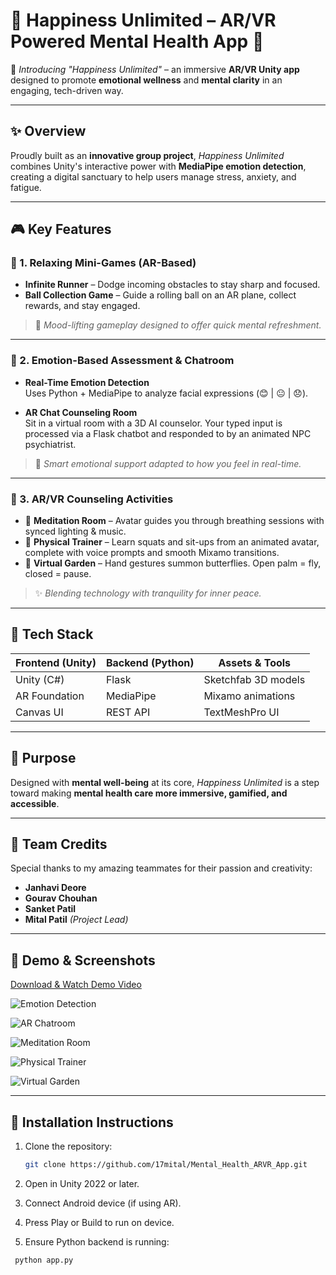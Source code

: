 # 🌈 Happiness Unlimited – AR/VR Powered Mental Health App 🧠

🚀 *Introducing "Happiness Unlimited"* – an immersive **AR/VR Unity app** designed to promote **emotional wellness** and **mental clarity** in an engaging, tech-driven way.

---

## ✨ Overview

Proudly built as an **innovative group project**, *Happiness Unlimited* combines Unity's interactive power with **MediaPipe emotion detection**, creating a digital sanctuary to help users manage stress, anxiety, and fatigue.

---


## 🎮 Key Features

### 🎲 1. Relaxing Mini-Games (AR-Based)

- **Infinite Runner** – Dodge incoming obstacles to stay sharp and focused.
- **Ball Collection Game** – Guide a rolling ball on an AR plane, collect rewards, and stay engaged.

> 🎯 *Mood-lifting gameplay designed to offer quick mental refreshment.*

---

### 📸 2. Emotion-Based Assessment & Chatroom

- **Real-Time Emotion Detection**  
  Uses Python + MediaPipe to analyze facial expressions (😊 | 😐 | 😞).

- **AR Chat Counseling Room**  
  Sit in a virtual room with a 3D AI counselor. Your typed input is processed via a Flask chatbot and responded to by an animated NPC psychiatrist.

> 🧠 *Smart emotional support adapted to how you feel in real-time.*

---

### 🌿 3. AR/VR Counseling Activities

- 🧘 **Meditation Room** – Avatar guides you through breathing sessions with synced lighting & music.
- 💪 **Physical Trainer** – Learn squats and sit-ups from an animated avatar, complete with voice prompts and smooth Mixamo transitions.
- 🦋 **Virtual Garden** – Hand gestures summon butterflies. Open palm = fly, closed = pause.

> ✨ *Blending technology with tranquility for inner peace.*

---

## 🧰 Tech Stack

| Frontend (Unity) | Backend (Python) | Assets & Tools |
|------------------|------------------|----------------|
| Unity (C#)       | Flask            | Sketchfab 3D models |
| AR Foundation    | MediaPipe        | Mixamo animations  |
| Canvas UI        | REST API         | TextMeshPro UI    |

---

## 🎯 Purpose

Designed with **mental well-being** at its core, *Happiness Unlimited* is a step toward making **mental health care more immersive, gamified, and accessible**.

---

## 🤝 Team Credits

Special thanks to my amazing teammates for their passion and creativity:

- **Janhavi Deore**
- **Gourav Chouhan**
- **Sanket Patil**
- **Mital Patil** *(Project Lead)*

---

## 📸 Demo & Screenshots

[Download & Watch Demo Video](media/video.mp4)

![Emotion Detection](media/ed.png)  

![AR Chatroom](media/ac.png)  

![Meditation Room](media/mr.png)

![Physical Trainer](media/pt.png)

![Virtual Garden](media/vg.png)

---

## 📌 Installation Instructions

1. Clone the repository:
   ```bash
   git clone https://github.com/17mital/Mental_Health_ARVR_App.git
2. Open in Unity 2022 or later.

3. Connect Android device (if using AR).

4. Press Play or Build to run on device.

5. Ensure Python backend is running:
  ```bash
   python app.py
